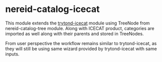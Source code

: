 nereid-catalog-icecat
=====================

This module extends the
[trytond-icecat](https://github.com/openlabs/trytond-icecat) module using
TreeNode from nereid-catalog-tree module. Along with ICECAT product, categories
are imported as well along with their parents and stored in TreeNodes.

From user perspective the workflow remains similar to trytond-icecat, as they
will still be using same wizard provided by trytond-icecat with same inputs.
